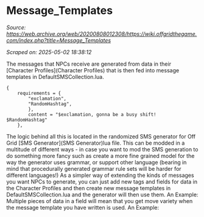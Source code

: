 # Message_Templates

*Source: https://web.archive.org/web/20200808012308/https://wiki.offgridthegame.com/index.php?title=Message_Templates*

*Scraped on: 2025-05-02 18:38:12*

The messages that NPCs receive are generated from data in their [Character Profiles](Character Profiles) that is then fed into message templates in DefaultSMSCollection.lua.
```
{
	requirements = {
		"exclamation",
		"RandomHashtag",
		},
		content = "$exclamation, gonna be a busy shift! $RandomHashtag"
	},
```
The logic behind all this is located in the randomized SMS generator for Off Grid [SMS Generator](SMS Generator)lua file. This can be modded in a multitude of different ways - in case you want to mod the SMS generation to do something more fancy such as create a more fine grained model for the way the generator uses grammar, or support other language (bearing in mind that procedurally generated grammar rule sets will be harder for different languages!)
As a simpler way of extending the kinds of messages you want NPCs to generate, you can just add new tags and fields for data in the Character Profiles and then create new message templates in DefaultSMSCollection.lua and the generator will then use them.
An Example:
Multiple pieces of data in a field will mean that you get move variety when the message template you have written is used.
An Example: